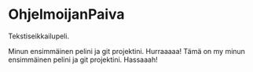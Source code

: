 # OhjelmoijanPaiva
Tekstiseikkailupeli. 

Minun ensimmäinen pelini ja git projektini. Hurraaaaa!
Tämä on my minun ensimmäinen pelini ja git projektini. Hassaaah! 
